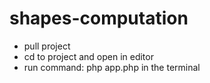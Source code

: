 # shapes-computation
* pull project
* cd to project and open in editor
* run command: php app.php in the terminal

